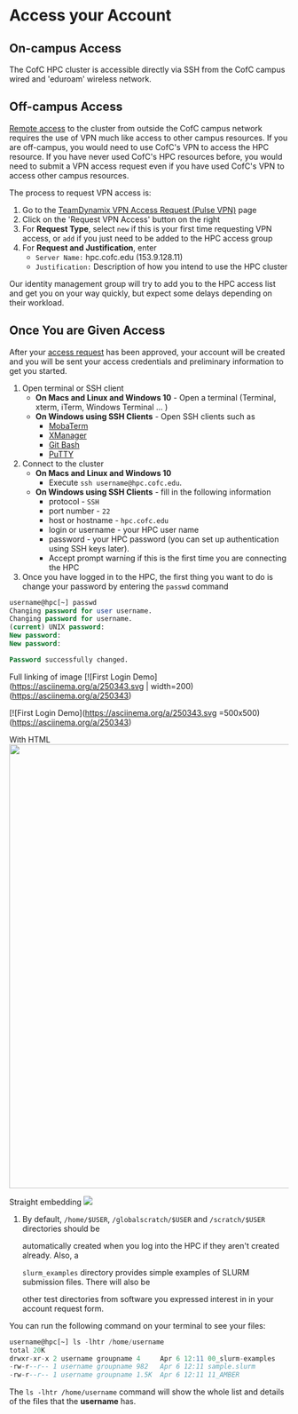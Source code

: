 # Access your Account

## On-campus Access

The CofC HPC cluster is accessible directly via SSH from the CofC campus wired and 'eduroam' wireless network.

## Off-campus Access

[Remote access](http://it.cofc.edu/network/remote) to the cluster from outside the CofC campus network requires the use of VPN much like access to other campus resources. If you are off-campus, you would need to use CofC's VPN to access the HPC resource. If you have never used CofC's HPC resources before, you would need to submit a VPN access request even if you have used CofC's VPN to access other campus resources.

The process to request VPN access is:

1. Go to the [TeamDynamix VPN Access Request \(Pulse VPN\)](https://cofc.teamdynamix.com/TDClient/Requests/ServiceDet?ID=13575) page
2. Click on the 'Request VPN Access' button on the right
3. For **Request Type**, select `new` if this is your first time requesting VPN access, or `add` if you just need to be added to the HPC access group
4. For **Request and Justification**, enter
   * `Server Name:` hpc.cofc.edu \(153.9.128.11\)
   * `Justification:` Description of how you intend to use the HPC cluster

Our identity management group will try to add you to the HPC access list and get you on your way quickly, but expect some delays depending on their workload.

## Once You are Given Access

After your [access request](../request-access.md) has been approved, your account will be created and you will be sent your access credentials and preliminary information to get you started.

1. Open terminal or SSH client
   * **On Macs and Linux and Windows 10** - Open a terminal \(Terminal, xterm, iTerm, Windows Terminal ... \)
   * **On Windows using SSH Clients** - Open SSH clients such as
     * [MobaTerm](https://mobaxterm.mobatek.net)
     * [XManager](https://www.netsarang.com/en/xmanager)
     * [Git Bash](https://git-scm.com/download/win)
     * [PuTTY](http://www.chiark.greenend.org.uk/~sgtatham/putty/)
2. Connect to the cluster
   * **On Macs and Linux and Windows 10**
     * Execute `ssh username@hpc.cofc.edu`.
   * **On Windows using SSH Clients** - fill in the following information
     * protocol - `SSH`
     * port number - `22`
     * host or hostname - `hpc.cofc.edu`
     * login or username - your HPC user name
     * password - your HPC password  \(you can set up authentication using SSH keys later\).
     * Accept prompt warning if this is the first time you are connecting the HPC
3. Once you have logged in to the HPC, the first thing you want to do is change your password by entering the `passwd` command

```sql
username@hpc[~] passwd
Changing password for user username.
Changing password for username.
(current) UNIX password:
New password:
New password:

Password successfully changed.
```

Full linking of image
[![First Login Demo](https://asciinema.org/a/250343.svg | width=200)(https://asciinema.org/a/250343)

[![First Login Demo](https://asciinema.org/a/250343.svg =500x500)(https://asciinema.org/a/250343)

With HTML
<a href="https://asciinema.org/a/250343"> <img src="https://asciinema.org/a/250343.svg" width="800"></a>

Straight embedding
 [![](https://asciinema.org/a/250343.png)](https://asciinema.org/a/250343)

1. By default, `/home/$USER`, `/globalscratch/$USER` and `/scratch/$USER` directories should be

   automatically created when you log into the HPC if they aren't created already. Also, a

   `slurm_examples` directory provides simple examples of SLURM submission files. There will also be

   other test directories from software you expressed interest in in your account request form.

You can run the following command on your terminal to see your files:

```sql
username@hpc[~] ls -lhtr /home/username
total 20K
drwxr-xr-x 2 username groupname 4     Apr 6 12:11 00_slurm-examples
-rw-r--r-- 1 username groupname 982   Apr 6 12:11 sample.slurm
-rw-r--r-- 1 username groupname 1.5K  Apr 6 12:11 11_AMBER
```

The `ls -lhtr /home/username` command will show the whole list and details of the files that the **username** has.
